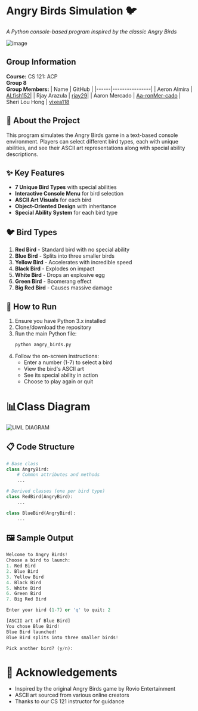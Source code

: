 # Angry Birds Simulation 🐦 

*A Python console-based program inspired by the classic Angry Birds*

![image](https://github.com/user-attachments/assets/611f51c4-8741-42bc-a368-e1a972064ab7)


## Group Information
**Course:** CS 121: ACP  
**Group 8**  
**Group Members:**
| Name | GitHub |
|------|----------------|
| Aeron Almira | [ALfish152](https://github.com/ALfish152)|
| Rjay Arazula | [rjay29](https://github.com/rjay29)|
| Aaron Mercado | [Aa-ronMer-cado](https://github.com/Aa-ronMer-cado)
| Sheri Lou Hong | [vixea118](https://github.com/vixea118)

## 🎯 About the Project
This program simulates the Angry Birds game in a text-based console environment. Players can select different bird types, each with unique abilities, and see their ASCII art representations along with special ability descriptions.

## ✨ Key Features
- **7 Unique Bird Types** with special abilities
- **Interactive Console Menu** for bird selection
- **ASCII Art Visuals** for each bird
- **Object-Oriented Design** with inheritance
- **Special Ability System** for each bird type

## 🐦 Bird Types
1. **Red Bird** - Standard bird with no special ability
2. **Blue Bird** - Splits into three smaller birds
3. **Yellow Bird** - Accelerates with incredible speed
4. **Black Bird** - Explodes on impact
5. **White Bird** - Drops an explosive egg
6. **Green Bird** - Boomerang effect
7. **Big Red Bird** - Causes massive damage

## 🚀 How to Run
1. Ensure you have Python 3.x installed
2. Clone/download the repository
3. Run the main Python file:
   ```bash
   python angry_birds.py
4. Follow the on-screen instructions:
    - Enter a number (1-7) to select a bird
    - View the bird's ASCII art
    - See its special ability in action
    - Choose to play again or quit


# 📊Class Diagram
![UML DIAGRAM](https://github.com/user-attachments/assets/7eb3bdf6-ba22-45b9-a227-a3dfbc2d1350)


## 📋 Code Structure
```python
# Base class
class AngryBird:
    # Common attributes and methods
    ...

# Derived classes (one per bird type)
class RedBird(AngryBird):
    ...

class BlueBird(AngryBird):
    ...
```
## 🖼️ Sample Output

```python
Welcome to Angry Birds!
Choose a bird to launch:
1. Red Bird
2. Blue Bird
3. Yellow Bird
4. Black Bird
5. White Bird
6. Green Bird
7. Big Red Bird

Enter your bird (1-7) or 'q' to quit: 2

[ASCII art of Blue Bird]
You chose Blue Bird!
Blue Bird launched!
Blue Bird splits into three smaller birds!

Pick another bird? (y/n):
```
# 🙏 Acknowledgements
- Inspired by the original Angry Birds game by Rovio Entertainment
- ASCII art sourced from various online creators
- Thanks to our CS 121 instructor for guidance
